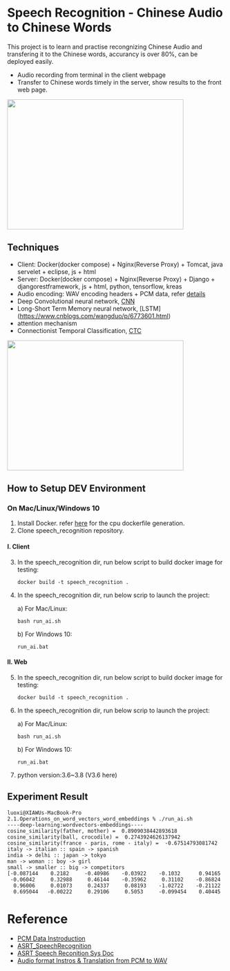 # Speech Recognition - Chinese Audio to Chinese Words
This project is to learn and practise recongnizing Chinese Audio and transfering it to the Chinese words, accurancy is over 80%, can be deployed easily.

* Audio recording from terminal in the client webpage
* Transfer to Chinese words timely in the server, show results to the front web page.

<img align='middle' src="docs/1.cosine_sim.png" width="90%" height="300">

## Techniques
* Client: Docker(docker compose) + Nginx(Reverse Proxy) + Tomcat, java servelet + eclipse, js + html
* Server: Docker(docker compose) + Nginx(Reverse Proxy) + Django + djangorestframework, js + html, python, tensorflow, kreas
* Audio encoding: WAV encoding headers + PCM data, refer [details](https://www.freesion.com/article/3558299162/)
* Deep Convolutional neural network, [CNN](https://www.coursera.org/learn/convolutional-neural-networks)
* Long-Short Term Memory neural network, [LSTM] (https://www.cnblogs.com/wangduo/p/6773601.html)
* attention mechanism
* Connectionist Temporal Classification, [CTC](https://www.cnblogs.com/shiyublog/p/10493348.html)

<img align='middle' src="docs/2.neutralize.png" width="90%" height="300">


## How to Setup DEV Environment
### On Mac/Linux/Windows 10
1. Install Docker. refer [here](https://github.com/tensorflow/tensorflow/blob/master/tensorflow/tools/dockerfiles/dockerfiles/cpu.Dockerfile) for the cpu dockerfile generation.
2. Clone speech_recognition repository.
#### I. Client
3. In the speech_recognition dir, run below script to build docker image for testing:
    ```
    docker build -t speech_recognition .
    ```
4. In the speech_recognition dir, run below scrip to launch the project:

    a) For Mac/Linux:
    ```
    bash run_ai.sh
    ```
    b) For Windows 10: 
    ```
    run_ai.bat
    ```
#### II. Web
5. In the speech_recognition dir, run below script to build docker image for testing:
    ```
    docker build -t speech_recognition .
    ```
6. In the speech_recognition dir, run below scrip to launch the project:

    a) For Mac/Linux:
    ```
    bash run_ai.sh
    ```
    b) For Windows 10: 
    ```
    run_ai.bat
    ```
5. python version:3.6~3.8 (V3.6 here)
## Experiment Result

```
luoxi@XIAWUs-MacBook-Pro 2.1.Operations_on_word_vectors_word_embeddings % ./run_ai.sh
----deep-learning:wordvectors-embeddings----
cosine_similarity(father, mother) =  0.8909038442893618
cosine_similarity(ball, crocodile) =  0.2743924626137942
cosine_similarity(france - paris, rome - italy) =  -0.67514793081742
italy -> italian :: spain -> spanish
india -> delhi :: japan -> tokyo
man -> woman :: boy -> girl
small -> smaller :: big -> competitors
[-0.087144    0.2182     -0.40986    -0.03922    -0.1032      0.94165
 -0.06042     0.32988     0.46144    -0.35962     0.31102    -0.86824
  0.96006     0.01073     0.24337     0.08193    -1.02722    -0.21122
  0.695044   -0.00222     0.29106     0.5053     -0.099454    0.40445

```
# Reference
* [PCM Data Instroduction](https://www.freesion.com/article/3558299162/)
* [ASRT_SpeechRecognition](https://gitee.com/ailemon/ASRT_SpeechRecognition)
* [ASRT Speech Reconition Sys Doc](https://asrt.ailemon.net/docs/)
* [Audio format Instros & Translation from PCM to WAV](https://www.freesion.com/article/3558299162/)
